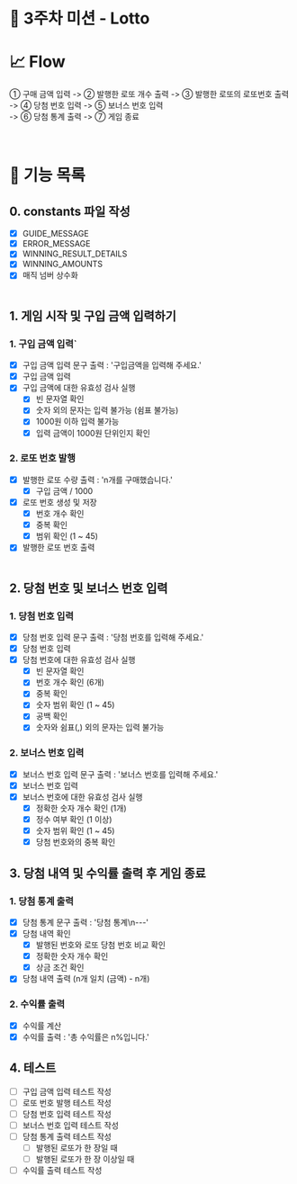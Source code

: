 # 🚀 3주차 미션 - Lotto

# 📈 Flow

① 구매 금액 입력 -> ② 발행한 로또 개수 출력 -> ③ 발행한 로또의 로또번호 출력<br />
-> ④ 당첨 번호 입력 -> ⑤ 보너스 번호 입력<br />
-> ⑥ 당첨 통계 출력 -> ⑦ 게임 종료<br />
<br /><br />

# 📝 기능 목록

## 0. constants 파일 작성

- [x] GUIDE_MESSAGE
- [x] ERROR_MESSAGE
- [x] WINNING_RESULT_DETAILS
- [x] WINNING_AMOUNTS
- [x] 매직 넘버 상수화<br /><br />

## 1. 게임 시작 및 구입 금액 입력하기

### 1. 구입 금액 입력`

- [x] 구입 금액 입력 문구 출력 : '구입금액을 입력해 주세요.'
- [x] 구입 금액 입력
- [x] 구입 금액에 대한 유효성 검사 실행
  - [x] 빈 문자열 확인
  - [x] 숫자 외의 문자는 입력 불가능 (쉼표 불가능)
  - [x] 1000원 이하 입력 불가능
  - [x] 입력 금액이 1000원 단위인지 확인

### 2. 로또 번호 발행

- [x] 발행한 로또 수량 출력 : 'n개를 구매했습니다.'
  - [x] 구입 금액 / 1000
- [x] 로또 번호 생성 및 저장
  - [x] 번호 개수 확인
  - [x] 중복 확인
  - [x] 범위 확인 (1 ~ 45)
- [x] 발행한 로또 번호 출력<br /><br />

## 2. 당첨 번호 및 보너스 번호 입력

### 1. 당첨 번호 입력

- [x] 당첨 번호 입력 문구 출력 : '당첨 번호를 입력해 주세요.'
- [x] 당첨 번호 입력
- [x] 당첨 번호에 대한 유효성 검사 실행
  - [x] 빈 문자열 확인
  - [x] 번호 개수 확인 (6개)
  - [x] 중복 확인
  - [x] 숫자 범위 확인 (1 ~ 45)
  - [x] 공백 확인
  - [x] 숫자와 쉼표(,) 외의 문자는 입력 불가능

### 2. 보너스 번호 입력

- [x] 보너스 번호 입력 문구 출력 : '보너스 번호를 입력해 주세요.'
- [x] 보너스 번호 입력
- [x] 보너스 번호에 대한 유효성 검사 실행<br />
  - [x] 정확한 숫자 개수 확인 (1개)
  - [x] 정수 여부 확인 (1 이상)
  - [x] 숫자 범위 확인 (1 ~ 45)
  - [x] 당첨 번호와의 중복 확인 <br />

## 3. 당첨 내역 및 수익률 출력 후 게임 종료

### 1. 당첨 통계 출력

- [x] 당첨 통계 문구 출력 : '당첨 통계\n---'
- [x] 당첨 내역 확인
  - [x] 발행된 번호와 로또 당첨 번호 비교 확인
  - [x] 정확한 숫자 개수 확인
  - [x] 상금 조건 확인
- [x] 당첨 내역 출력 (n개 일치 (금액) - n개)

### 2. 수익률 출력

- [x] 수익률 계산
- [x] 수익률 출력 : '총 수익률은 n%입니다.'

## 4. 테스트

- [ ] 구입 금액 입력 테스트 작성
- [ ] 로또 번호 발행 테스트 작성
- [ ] 당첨 번호 입력 테스트 작성
- [ ] 보너스 번호 입력 테스트 작성
- [ ] 당첨 통계 출력 테스트 작성
  - [ ] 발행된 로또가 한 장일 때
  - [ ] 발행된 로또가 한 장 이상일 때
- [ ] 수익률 출력 테스트 작성

<br /><br />
